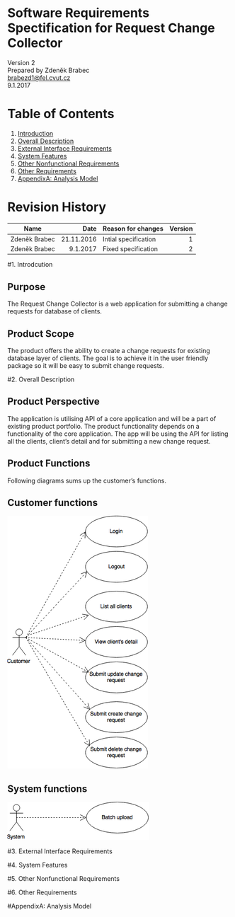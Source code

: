 # Software Requirements Spectification for Request Change Collector

Version 2  
Prepared by Zdeněk Brabec  
brabezd1@fel.cvut.cz  
9.1.2017  

# Table of Contents
1. [Introduction](#introduction)
2. [Overall Description](#overall)
3. [External Interface Requirements](#external)
4. [System Features](#system)
5. [Other Nonfunctional Requirements](#nonfunctional)
6. [Other Requirements](#other)
7. [AppendixA: Analysis Model ](#analysis)

# Revision History

| Name          | Date          | Reason for changes  | Version |
| --------------|--------------:| --------------------|--------:|
| Zdeněk Brabec | 21.11.2016    | Intial specification| 1       |
| Zdeněk Brabec | 9.1.2017      | Fixed specification | 2       |

#1. Introdcution <a name="introduction"></a>

## Purpose
The Request Change Collector is a web application for submitting a change requests 
for database of clients.  

## Product Scope
The product offers the ability to create a change requests for existing database layer of clients. The goal is to achieve 
it in the user friendly package so it will be easy to submit change requests. 

#2. Overall Description <a name="overall"></a>

## Product Perspective
The application is utilising API of a core application and will be a part of existing 
product portfolio. The product functionality depends on a functionality of the core 
application. The app will be using the API for listing all the clients, client’s 
detail and for submitting a new change request.

## Product Functions
Following diagrams sums up the customer’s functions.

## Customer functions
![alt text](./customer.png "Customer")

## System functions
![alt text](./system.png "System")

#3. External Interface Requirements <a name="external"></a>

#4. System Features <a name="system"></a>

#5. Other Nonfunctional Requirements <a name="nonfunctional"></a>

#6. Other Requirements <a name="other"></a>

#AppendixA: Analysis Model <a name="analysis"></a>